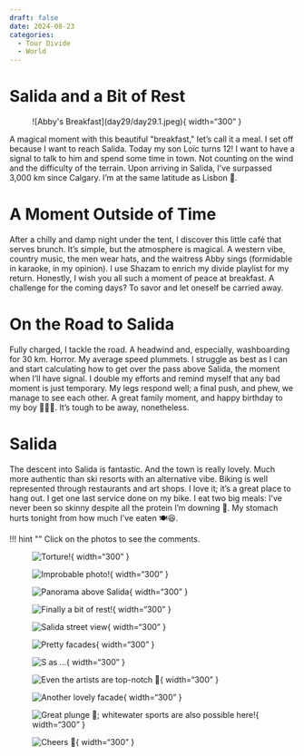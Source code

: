 ```yaml
---
draft: false 
date: 2024-08-23
categories:
  - Tour Divide
  - World
---
```


# Salida and a Bit of Rest

<figure markdown>
![Abby's Breakfast](day29/day29.1.jpeg){ width=“300” }
</figure>

A magical moment with this beautiful "breakfast," let’s call it a meal. I set off because I want to reach Salida. Today my son Loïc turns 12! I want to have a signal to talk to him and spend some time in town. Not counting on the wind and the difficulty of the terrain. Upon arriving in Salida, I’ve surpassed 3,000 km since Calgary. I’m at the same latitude as Lisbon 💪.

<!-- more -->

# A Moment Outside of Time

After a chilly and damp night under the tent, I discover this little café that serves brunch. It’s simple, but the atmosphere is magical. A western vibe, country music, the men wear hats, and the waitress Abby sings (formidable in karaoke, in my opinion). I use Shazam to enrich my divide playlist for my return. Honestly, I wish you all such a moment of peace at breakfast. A challenge for the coming days? To savor and let oneself be carried away.

# On the Road to Salida

Fully charged, I tackle the road. A headwind and, especially, washboarding for 30 km. Horror. My average speed plummets. I struggle as best as I can and start calculating how to get over the pass above Salida, the moment when I’ll have signal. I double my efforts and remind myself that any bad moment is just temporary. My legs respond well; a final push, and phew, we manage to see each other. A great family moment, and happy birthday to my boy 🥳🎂🎁. It’s tough to be away, nonetheless.

# Salida

The descent into Salida is fantastic. And the town is really lovely. Much more authentic than ski resorts with an alternative vibe. Biking is well represented through restaurants and art shops. I love it; it’s a great place to hang out. I get one last service done on my bike. I eat two big meals: I’ve never been so skinny despite all the protein I’m downing 🤔. My stomach hurts tonight from how much I’ve eaten 🍽️😆.

!!! hint ""
    Click on the photos to see the comments.

<figure markdown>

![Torture!](day29/day29.2.jpeg){ width=“300” }

![Improbable photo!](day29/day29.3.jpeg){ width=“300” }

![Panorama above Salida](day29/day29.4.jpeg){ width=“300” }

![Finally a bit of rest!](day29/day29.5.jpeg){ width=“300” }

![Salida street view](day29/day29.6.jpeg){ width=“300” }

![Pretty facades](day29/day29.7.jpeg){ width=“300” }

![S as ...](day29/day29.8.jpeg){ width=“300” }

![Even the artists are top-notch 🚴](day29/day29.9.jpeg){ width=“300” }

![Another lovely facade](day29/day29.10.jpeg){ width=“300” }

![Great plunge 👏; whitewater sports are also possible here!](day29/day29.11.jpeg){ width=“300” }

![Cheers 🍻](day29/day29.12.jpeg){ width=“300” }

</figure>
